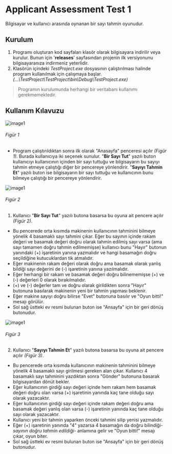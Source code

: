 # Applicant Assessment Test 1
Bilgisayar ve kullanıcı arasında oynanan bir sayı tahmin oyunudur.
## Kurulum

1. Programı oluşturan kod sayfaları klasör olarak bilgisayara indirilir veya kurulur. Bunun için '**releases**' sayfasından projenin ilk versiyonunu bilgisayaranıza indirmeniz yeterlidir.
2. Klasörün içindeki *TestProject.exe* dosyasının çalıştırılması halinde program kullanılmak için çalışmaya başlar. *(...\TestProject\TestProject\bin\Debug\TestProject.exe)*
> Programın kurulumunda herhangi bir veritabanı kullanımı gerekmemektedir.

## Kullanım Kılavuzu

![image1](https://i.ibb.co/rtQLpy6/fig1.png)
###### *Figür 1*

* Program çalıştırıldıktan sonra ilk olarak "Anasayfa" penceresi açılır *(Figür 1)*. Burada kullanıcıya iki seçenek sunulur. "**Bir Sayı Tut**" yazılı buton kullanıcıyı kullanıcının içinden bir sayı tuttuğu ve bilgisayarın bu sayıyı tahmin etmeye çalıştığı diğer bir pencereye yönlendirir. "**Sayıyı Tahmin Et**" yazılı buton ise bilgisayarın bir sayı tuttuğu ve kullanıcının bunu bilmeye çalıştığı bir pencereye yönlendirir.

![image1](https://i.ibb.co/pyxhSSC/fig2.png)
###### *Figür 2*

1. Kullanıcı "**Bir Sayı Tut**" yazılı butona basarsa bu oyuna ait pencere açılır *(Figür 2)*. 
* Bu pencerede orta kısımda makinenin kullanıcının tahminini bilmeye yönelik 4 basamaklı sayı tahmini çıkar. Eğer bu sayının içinde rakam değeri ve basamak değeri doğru olarak tahmin edilmiş sayı varsa (ama sayı tamamen doğru tahmin edilmemişse) kullanıcı bunu "Hayır" butonun yanındaki (+) işaretinin yanına yazmalıdır ve hangi basamağın doğru seçildiğine kutucuklardan tik atmalıdır.
* Eğer makinenin rakam değeri olarak doğru ama basamak olarak yanlış bildiği sayı değerini de (-) işaretinin yanına yazılmalıdır.
* Eğer herhangi bir rakam ve basamak değeri doğru bilinememişse (+) ve (-) değerleri 0 olarak bırakılmalıdır.
* (+) ve (-) değerler tam ve doğru olarak girildikten sonra "Hayır" butonuna basılarak makinenin yeni bir tahmin yapması beklenir.
* Eğer makine sayıyı doğru bilirse "Evet" butonuna basılır ve "Oyun bitti!" mesajı görülür.
* Sol sağ üstteki ev resmi bulunan buton ise "Ansayfa" için bir geri dönüş butonudur.

![image1](https://i.ibb.co/R4twG3Z/fig3.png)
###### *Figür 3*

2. Kullanıcı "**Sayıyı Tahmin Et**" yazılı butona basarsa bu oyuna ait pencere açılır *(Figür 3)*. 
* Bu pencerede orta kısımda kullanıcının makinenin tahminini bilmeye yönelik 4 basamaklı sayı girilmesi gereken alan çıkar. Kullanıcı 4 basamaklı sayı tahminini yazdıktan sonra "Gönder" butonuna basarak bilgisayardan dönüt bekler.
* Eğer kullanıcının girdiği sayı değeri içinde hem rakam hem basamak değeri doğru olan varsa (+) işaretinin yanında kaç tane olduğu sayı olarak yazacaktır. 
* Eğer kullanıcının girdiği sayı değeri içinde rakam değeri doğru ama basamak değeri yanlış olan varsa (-) işaretinin yanında kaç tane olduğu sayı olarak yazacaktır. 
* Kullanıcı yeni bir tahmin yaparken önceki tahmini silip yenisi yazmalıdır.
* Eğer (+) işaretinin yanında "4" yazarsa 4 basamağın da doğru bilindiği-*sayının doğru tahmin edildiği*- anlamına gelir ve "Oyun bitti!" mesajı çıkar, oyun biter.
* Sol sağ üstteki ev resmi bulunan buton ise "Ansayfa" için bir geri dönüş butonudur.
